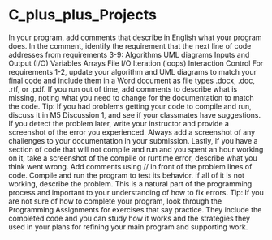 # C_plus_plus_Projects
In your program, add comments that describe in English what your program does. In the comment, identify the requirement that the next line of code addresses from requirements 3-9:
Algorithms
UML diagrams
Inputs and Output (I/O)
Variables
Arrays
File I/O
Iteration (loops)
Interaction
Control
For requirements 1-2, update your algorithm and UML diagrams to match your final code and include them in a Word document as file types .docx, .doc, .rtf, or .pdf. If you run out of time, 
add comments to describe what is missing, noting what you need to change for the documentation to match the code.
Tip: If you had problems getting your code to compile and run, discuss it in M5 Discussion 1, and see if your classmates have suggestions. If you detect the problem later, 
write your instructor and provide a screenshot of the error you experienced. Always add a screenshot of any challenges to your documentation in your submission.
Lastly, if you have a section of code that will not compile and run and you spent an hour working on it, take a screenshot of the compile or runtime error, describe what you think went wrong. 
Add comments using // in front of the problem lines of code.
Compile and run the program to test its behavior. If all of it is not working, describe the problem. This is a natural part of the programming process and important to your understanding of how to fix errors.
Tip: If you are not sure of how to complete your program, look through the Programming Assignments for exercises that say practice. 
They include the completed code and you can study how it works and the strategies they used in your plans for refining your main program and supporting work.
